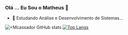 ### Olá ... Eu Sou o Matheus 👋


- 🔭 Estudando Análise e Desenvolvimento de Sistemas...





![<Mcassador GitHub stats](https://github-readme-stats.vercel.app/api?username=Mcassador&show_icons=true&theme=algolia )
[![Top Langs](https://github-readme-stats.vercel.app/api/top-langs/?username=mcassador&layout=compact)](https://github.com/mcassador/github-readme-stats)
